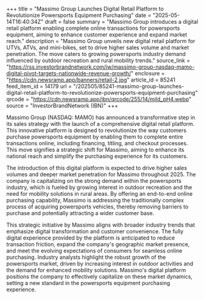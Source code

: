 +++
title = "Massimo Group Launches Digital Retail Platform to Revolutionize Powersports Equipment Purchasing"
date = "2025-05-14T16:40:34Z"
draft = false
summary = "Massimo Group introduces a digital retail platform enabling complete online transactions for powersports equipment, aiming to enhance customer experience and expand market reach."
description = "Massimo Group unveils new digital retail platform for UTVs, ATVs, and mini-bikes, set to drive higher sales volume and market penetration. The move caters to growing powersports industry demand influenced by outdoor recreation and rural mobility trends."
source_link = "https://rss.investorbrandnetwork.com/iw/massimo-group-nasdaq-mamo-digital-pivot-targets-nationwide-revenue-growth/"
enclosure = "https://cdn.newsramp.app/banners/retail-2.jpg"
article_id = 85241
feed_item_id = 14179
url = "/202505/85241-massimo-group-launches-digital-retail-platform-to-revolutionize-powersports-equipment-purchasing"
qrcode = "https://cdn.newsramp.app/ibn/qrcode/255/14/mild_pH4.webp"
source = "InvestorBrandNetwork (IBN)"
+++

<p>Massimo Group (NASDAQ: MAMO) has announced a transformative step in its sales strategy with the launch of a comprehensive digital retail platform. This innovative platform is designed to revolutionize the way customers purchase powersports equipment by enabling them to complete entire transactions online, including financing, titling, and checkout processes. This move signifies a strategic shift for Massimo, aiming to enhance its national reach and simplify the purchasing experience for its customers.</p><p>The introduction of this digital platform is expected to drive higher sales volumes and deeper market penetration for Massimo throughout 2025. The company is capitalizing on the strong demand within the powersports industry, which is fueled by growing interest in outdoor recreation and the need for mobility solutions in rural areas. By offering an end-to-end online purchasing capability, Massimo is addressing the traditionally complex process of acquiring powersports vehicles, thereby removing barriers to purchase and potentially attracting a wider customer base.</p><p>This strategic initiative by Massimo aligns with broader industry trends that emphasize digital transformation and customer convenience. The fully digital experience provided by the platform is anticipated to reduce transaction friction, expand the company's geographic market presence, and meet the evolving expectations of consumers for seamless online purchasing. Industry analysts highlight the robust growth of the powersports market, driven by increasing interest in outdoor activities and the demand for enhanced mobility solutions. Massimo's digital platform positions the company to effectively capitalize on these market dynamics, setting a new standard in the powersports equipment purchasing experience.</p>